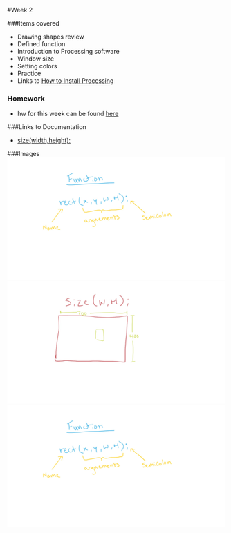 #Week 2

###Items covered
* Drawing shapes review
* Defined function
* Introduction to Processing software
* Window size
* Setting colors
* Practice
* Links to [How to Install Processing](https://www.youtube.com/watch?v=IE8Jj4ICfS8)

### Homework
* hw for this week can be found [here](https://github.com/mositech/CS2015/issues/4)

###Links to Documentation
* [size(width,height):](https://processing.org/reference/size_.html)

###Images
![Functions](https://github.com/mositech/CS2015/blob/master/Class-Material/week02/imageNotes/01_function.jpg?raw=true)
![size](https://github.com/mositech/CS2015/blob/master/Class-Material/week02/imageNotes/02_size.jpg?raw=true)
![changingColors](https://github.com/mositech/CS2015/blob/master/Class-Material/week02/imageNotes/01_function.jpg?raw=true)
